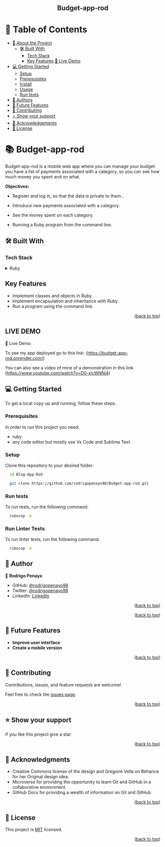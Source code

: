 <div align="center">

  <h2><b>Budget-app-rod</b></h2>

</div>

# 📗 Table of Contents

- [📖 About the Project](#about-project)
  - [🛠️ Built With](#built-with)
    - [Tech Stack](#tech-stack)
    - [Key Features](#key-features)
      [🚀 Live Demo](#live-demo)
- [💻 Getting Started](#getting-started)
  - [Setup](#setup)
  - [Prerequisites](#prerequisites)
  - [Install](#install)
  - [Usage](#usage)
  - [Run tests](#run-tests)
- [👥 Authors](#authors)
- [🔭 Future Features](#future-features)
- [🤝 Contributing](#contributing)
- [⭐ Show your support](#support)
- [🙏 Acknowledgements](#acknowledgements)
- [📝 License](#license)

# 📚 Budget-app-rod

Budget-app-rod is a mobile web app where you can manage your budget: you have a list of payments associated with a category, so you can see how much money you spent and on what.

**Objectives:**

- Register and log in, so that the data is private to them..
- Introduce new payments associated with a category.
- See the money spent on each category.
- Running a Ruby program from the command line.

   <!-- ### [PRESENTATION VIDEO HERE](https://www.youtube.com/watch?v=JO3UsqtSBV0) -->

## 🛠️ Built With <a name="built-with"></a>

### Tech Stack <a name="tech-stack"></a>

<!-- <details>
  <summary>REACT JS</summary>
  <ul>
    <li><a href="https://es.react.dev/">REACT JS</a></li>
  </ul>
</details>

<details>
  <summary>REDUX JS</summary>
  <ul>
    <li><a href="https://redux.js.org/">REDUX JS</a></li>
  </ul>
</details>

<details>
  <summary>JavaScript</summary>
  <ul>
    <li><a href="https://lenguajejs.com/javascript/">JavaScript</a></li>
  </ul>
</details> -->

<details>
  <summary>Ruby</summary>
  <ul>
    <li><a href="https://www.ruby-lang.org/es/">Ruby</a></li>
  </ul>
</details>

## Key Features

- Implement classes and objects in Ruby.
- Implement encapsulation and inheritance with Ruby.
- Run a program using the command line.

<p align="right">(<a href="#readme-top">back to top</a>)</p>

## LIVE DEMO

🚀 Live Demo

To see my app deployed go to this link: (https://budget-app-rod.onrender.com/)

You can also see a video of mine of a demonstration in this link (https://www.youtube.com/watch?v=D0-xjcWNNj4)

<!-- GETTING STARTED -->

## 💻 Getting Started

To get a local copy up and running, follow these steps.

### Prerequisites

In order to run this project you need:

- ruby
- any code editor but mostly use Vs Code and Sublime Text.

### Setup

Clone this repository to your desired folder:

```sh
  cd Blog-App-Rod

  git clone https://github.com/rodrigopenayo98/Budget-app-rod.git

```

<!-- ### Install

Install this project with:

```sh
 npm install
``` -->

<!-- ### Usage

To run the project, execute the following command:

```sh
  npm run start
``` -->

### Run tests

To run tests, run the following command:

```sh
  rubocop -A
```

### Run Linter Tests

To run linter tests, run the following command:

```sh
  rubocop -A
```

## 👥 Author <a name="authors"></a>

👤 **Rodrigo Penayo**

- GitHub: [@rodrigopenayo98](https://github.com/rodrigopenayo98)
- Twitter: [@rodrigopenayo98](https://twitter.com/rodrigopenayo98)
- LinkedIn: [LinkedIn](https://www.linkedin.com/in/rodrigo-penayo-391226158/)

<p align="right">(<a href="#readme-top">back to top</a>)</p>

<p align="right">(<a href="#readme-top">back to top</a>)</p>

## 🔭 Future Features <a name="future-features"></a>

- **Improve user interface**
- **Create a mobile version**

<p align="right">(<a href="#readme-top">back to top</a>)</p>

## 🤝 Contributing <a name="contributing"></a>

Contributions, issues, and feature requests are welcome!

Feel free to check the [issues page](https://github.com/rodrigopenayo98/Budget-app-rod/issues).

<p align="right">(<a href="#readme-top">back to top</a>)</p>

## ⭐️ Show your support <a name="support"></a>

If you like this project give a star

<p align="right">(<a href="#readme-top">back to top</a>)</p>

## 🙏 Acknowledgments <a name="acknowledgements"></a>

- Creative Commons license of the design and Gregoire Vella on Behance for her Original design idea.
- Microverse for providing the opportunity to learn Git and GitHub in a collaborative environment.
- GitHub Docs for providing a wealth of information on Git and GitHub.

<p align="right">(<a href="#readme-top">back to top</a>)</p>

## 📝 License

This project is [MIT](./MIT.md) licensed.

<p align="right">(<a href="#readme-top">back to top</a>)</p>
